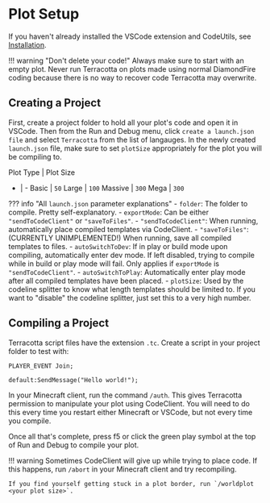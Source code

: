 # Plot Setup

If you haven't already installed the VSCode extension and CodeUtils, see [Installation](/getting_started/installation.md).

!!! warning "Don't delete your code!"
    Always make sure to start with an empty plot. Never run Terracotta on plots made using normal DiamondFire coding because there is no way to recover code Terracotta may overwrite.

## Creating a Project
First, create a project folder to hold all your plot's code and open it in VSCode. Then from the Run and Debug menu, click `create a launch.json file` and select `Terracotta` from the list of langauges. In the newly created `launch.json` file, make sure to set `plotSize` appropriately for the plot you will be compiling to.

Plot Type | Plot Size
- | -
Basic | `50`
Large | `100`
Massive | `300`
Mega | `300`

??? info "All `launch.json` parameter explanations"
    - `folder`: The folder to compile. Pretty self-explanatory.
    - `exportMode`: Can be either `"sendToCodeClient"` or `"saveToFiles"`.
        - `"sendToCodeClient"`: When running, automatically place compiled templates via CodeClient.
        - `"saveToFiles"`: (CURRENTLY UNIMPLEMENTED!) When running, save all compiled templates to files.
    - `autoSwitchToDev`: If in play or build mode upon compiling, automatically enter dev mode. If left disabled, trying to compile while in build or play mode will fail. Only applies if `exportMode` is `"sendToCodeClient"`.
    - `autoSwitchToPlay`: Automatically enter play mode after all compiled templates have been placed.
    - `plotSize`: Used by the codeline splitter to know what length templates should be limited to. If you want to "disable" the codeline splitter, just set this to a very high number.

## Compiling a Project
Terracotta script files have the extension `.tc`. Create a script in your project folder to test with:

``` tc title="test.tc"
PLAYER_EVENT Join;

default:SendMessage("Hello world!");
```

In your Minecraft client, run the command `/auth`. This gives Terracotta permission to manipulate your plot using CodeClient. You will need to do this every time you restart either Minecraft or VSCode, but not every time you compile.

Once all that's complete, press f5 or click the green play symbol at the top of Run and Debug to compile your plot.

!!! warning
    Sometimes CodeClient will give up while trying to place code. If this happens, run `/abort` in your Minecraft client and try recompiling.

    If you find yourself getting stuck in a plot border, run `/worldplot <your plot size>`.

